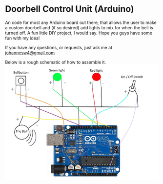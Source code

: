 # Doorbell Control Unit (Arduino)
An code for most any Arduino board out there, that allows the user to make a custom doorbell and (if so desired) add lights to mix
for when the bell is turned off. A fun little DIY project, I would say. 
Hope you guys have some fun with my idea!

If you have any questions, or requests, just ask me at johannesw4@gmail.com

Below is a rough schematic of how to assemble it.
![Sorry, this image cant be viewed :/ ](https://github.com/Vinylwalk3r/Doorbell_Control_Unit/blob/master/Schematic.jpg?raw=true "Title")
